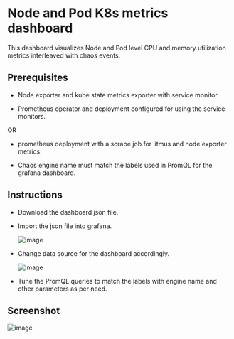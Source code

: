 # Node and Pod K8s metrics dashboard

This dashboard visualizes Node and Pod level CPU and memory utilization metrics interleaved with chaos events.

## Prerequisites

- Node exporter and kube state metrics exporter with service monitor.

- Prometheus operator and deployment configured for using the service monitors.

OR

- prometheus deployment with a scrape job for litmus and node exporter metrics.

- Chaos engine name must match the labels used in PromQL for the grafana dashboard.

## Instructions

- Download the dashboard json file.

- Import the json file into grafana.

  ![image](https://github.com/litmuschaos/litmus/blob/master/monitoring/screenshots/import-dashboard.png?raw=true)

- Change data source for the dashboard accordingly.

  ![image](https://github.com/litmuschaos/litmus/blob/master/monitoring/screenshots/data-source-config.png?raw=true)

- Tune the PromQL queries to match the labels with engine name and other parameters as per need.

## Screenshot

![image](https://github.com/litmuschaos/litmus/blob/master/monitoring/screenshots/Node-and-Pod-metrics-Dashboard.png?raw=true)
